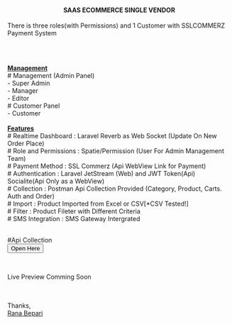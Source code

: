 <center><h4><strong>SAAS ECOMMERCE SINGLE VENDOR</strong></h4></center>
<p>There is three roles(with Permissions) and 1 Customer with SSLCOMMERZ Payment System</p>
<br>

<br>
<p>
<b><u>Management</u></b> <br>
#	Management (Admin Panel)<br>
- Super Admin<br>
- Manager<br>
- Editor<br>
#	Customer Panel<br>
- Customer<br>
<br>
<b><u>Features</b></u><br>
#	Realtime Dashboard : Laravel Reverb as Web Socket (Update On New Order Place)<br>
#	Role and Permissions : Spatie/Permission (User For Admin Management Team)<br>
#	Payment Method : SSL Commerz (Api WebView Link for Payment)<br>
#	Authentication : Laravel JetStream (Web) and JWT Token(Api)<br>
Socialite(Api Only as a WebView)<br>
#	Collection : Postman Api Collection Provided (Category, Product, Carts. Auth and Order)<br>
#	Import : Product Imported from Excel or CSV[*CSV Tested!] <br>
#   Filter : Product Fileter with Different Criteria <br>
#   SMS Integration : SMS Gateway Intergrated <br>
<br>

#Api Collection<br>
<a href="https://api.postman.com/collections/17390676-ae19aa24-03d5-46f8-953c-ba3f6db11544?access_key=PMAT-01J307VCQSCRBKFHPDMYJ25F38"><button>Open Here</button></a><br>

</p>
<br>
<p style="font-color:red">Live Preview Comming Soon</p>
<br>
<br>
Thanks,<br>
<a href="https://rana.my.id">Rana Bepari</a>

